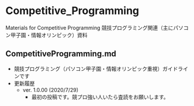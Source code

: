 # Competitive_Programming
Materials for Competitive Programming
競技プログラミング関連（主にパソコン甲子園・情報オリンピック）資料

## CompetitiveProgramming.md
- 競技プログラミング（パソコン甲子園・情報オリンピック重視）ガイドラインです
- 更新履歴
  - ver. 1.0.00 (2020/7/29)
    - 最初の投稿です。競プロ強い人いたら査読をお願いします。

